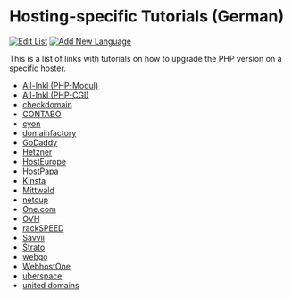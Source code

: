 # Hosting-specific Tutorials (German)

[![Edit List](https://img.shields.io/badge/Edit_List--green.svg?style=social)](https://github.com/wp-core-php/servehappy-resources/edit/master/tutorials/hosting-specific/tutorials-de.md)
[![Add New Language](https://img.shields.io/badge/Add_New_Language--green.svg?style=social)](https://github.com/wp-core-php/servehappy-resources/new/master/tutorials/hosting-specific)

This is a list of links with tutorials on how to upgrade the PHP version on a specific hoster.

* [All-Inkl (PHP-Modul)](https://all-inkl.com/wichtig/anleitungen/skripte/sonstiges/migration-der-php-version/pruefung-wenn-derzeit-php-als-modul-verwendet-wird_436.html)
* [All-Inkl (PHP-CGI)](https://all-inkl.com/wichtig/anleitungen/skripte/sonstiges/migration-der-php-version/pruefung-wenn-bereits-php-als-cgi-verwendet-wird_437.html)
* [checkdomain](https://www.checkdomain.de/support/faq/webhosting-und-homepage/erweiterte-einstellungen/php-version.php)
* [CONTABO](https://blog.contabo.de/allgemeines/jetzt-verfugbar-auswahl-der-aktuellen-php-versionen-auf-dem-webspace-paketen/)
* [cyon](https://www.cyon.ch/support/a/wie-kann-ich-die-php-version-eines-verzeichnisses-andern)
* [domainfactory](https://www.df.eu/de/support/df-faq/webhosting/skriptsprachen/php-versionsauswahl/)
* [GoDaddy](https://de.godaddy.com/help/php-sprachversion-anzeigen-oder-andern-3937)
* [Hetzner](https://wiki.hetzner.de/index.php/KonsoleH:PHP-Konfiguration)
* [HostEurope](https://www.hosteurope.de/faq/webhosting/skripte/php-version-wechseln/)
* [HostPapa](https://hostpapasupport.com/de/knowledge-base/so-aendern-sie-ihre-php-version-cpanel/)
* [Kinsta](https://kinsta.com/de/wissensdatenbank/wordpress-php-version/)
* [Mittwald](https://www.mittwald.de/blog/webentwicklung-design/webentwicklung/php-freie-versionswahl-bei-mittwald)
* [netcup](https://forum.netcup.de/entwicklung-der-eigenen-webseite/php-mysql/3663-php-version-%C3%A4ndern/)
* [One.com](https://help.one.com/hc/de/articles/115005585569-Wie-kann-ich-auf-eine-neueren-PHP-Version-upgraden-)
* [OVH](https://docs.ovh.com/de/hosting/webhosting_so_andern_sie_die_php-version_von_ihrem_kundencenter_aus/)
* [rackSPEED](https://rackspeed.de/blog/php-7-0-ist-da-upgrade-jetzt/)
* [Savvii](https://support.savvii.nl/de/support/solutions/articles/11000012882-die-php-version-f%C3%BCr-eine-seite-anpassen)
* [Strato](https://www.strato.de/faq/hosting/wie-aendere-ich-meine-php-einstellungen-in-meinem-hosting-paket/)
* [webgo](https://www.webgo.de/hilfe/content/81/55/de/wie-aendere-ich-die-php_version.html?highlight=PHP%20Version)
* [WebhostOne](https://www.webhostone.de/faq-programmiersprachen/welche-versionen-von-php-stehen-mir-zur-verfuegung.html)
* [uberspace](https://wiki.uberspace.de/development:php#php-version_einstellen)
* [united domains](https://help.united-domains.de/faq-article/wie-aendere-ich-die-php-version-fur-einzelne-domains-auf-dem-webspace)
